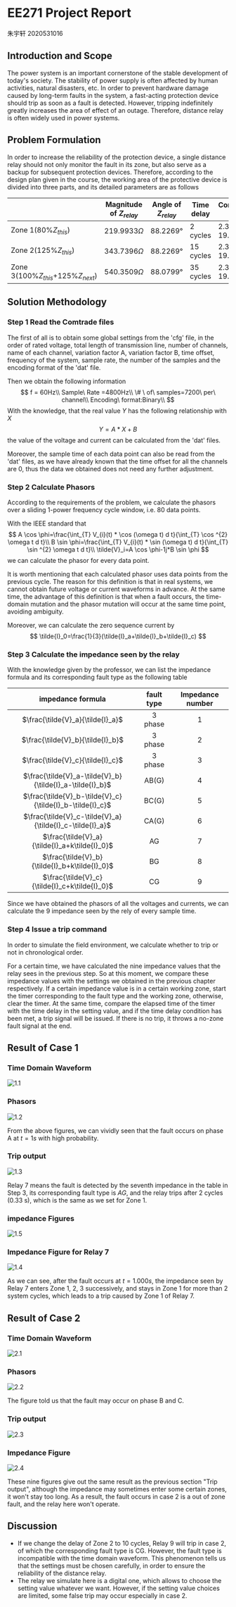# EE271 Project Report

朱宇轩 2020531016

## Introduction and Scope

The power system is an important cornerstone of the stable development of today's society. The stability of power supply is often affected by human activities, natural disasters, etc. In order to prevent hardware damage caused by long-term faults in the system, a fast-acting protection device should trip as soon as a fault is detected. However, tripping indefinitely greatly increases the area of effect of an outage. Therefore, distance relay is often widely used in power systems.

## Problem Formulation 

In order to increase the reliability of the protection device, a single distance relay should not only monitor the fault in its zone, but also serve as a backup for subsequent protection devices. Therefore, according to the design plan given in the course, the working area of the protective device is divided into three parts, and its detailed parameters are as follows

|                                       | Magnitude of $Z_{relay}$ | Angle of $Z_{relay}$ | Time delay | Compensation  factor $k$ |
| ------------------------------------- | ------------------------ | -------------------- | ---------- | ------------------------ |
| Zone 1(80%$Z_{this}$)                 | $219.9933\Omega$         | $88.2269$°           | 2 cycles   | $2.3937\angle -19.1193$° |
| Zone 2(125%$Z_{this}$)                | $343.7396\Omega$         | $88.2269$°           | 15 cycles  | $2.3937\angle -19.1193$° |
| Zone 3(100%$Z_{this}$+125%$Z_{next}$) | $540.3509\Omega$         | $88.0799$°           | 35 cycles  | $2.3937\angle -19.1193$° |

## Solution Methodology  

### Step 1 Read the Comtrade files

The first of all is to obtain some global settings from the 'cfg' file, in the order of rated voltage, total length of transmission line, number of channels, name of each channel, variation factor A, variation factor B, time offset, frequency of the system, sample rate, the number of the samples and the encoding format of the 'dat' file.

Then we obtain the following information
$$
f = 60Hz\\
Sample\ Rate =4800Hz\\
\# \ of\ samples=7200\ per\ channel\\
Encoding\ format:Binary\\
$$
With the knowledge, that the real value $Y$ has the following relationship with $X$ 
$$
Y=A*X+B
$$
the value of the voltage and current can be calculated from the 'dat' files.

Moreover, the sample time of each data point can also be read from the 'dat' files, as we have already known that the time offset for all the channels are 0, thus the data we obtained does not need any further adjustment.

### Step 2 Calculate Phasors

According to the requirements of the problem, we calculate the phasors over a sliding 1-power frequency cycle window, i.e. $80$ data points.

With the IEEE standard that
$$
A \cos \phi=\frac{\int_{T} V_{i}(t) * \cos (\omega t) d t}{\int_{T} \cos ^{2} \omega t d t}\\
B \sin \phi=\frac{\int_{T} V_{i}(t) * \sin (\omega t) d t}{\int_{T} \sin ^{2} \omega t d t}\\
\tilde{V}_i=A \cos \phi-1j*B \sin \phi
$$
we can calculate the phasor for every data point.

It is worth mentioning that each calculated phasor uses data points from the previous cycle. The reason for this definition is that in real systems, we cannot obtain future voltage or current waveforms in advance. At the same time, the advantage of this definition is that when a fault occurs, the time-domain mutation and the phasor mutation will occur at the same time point, avoiding ambiguity.

Moreover, we can calculate the zero sequence current by
$$
\tilde{I}_0=\frac{1}{3}(\tilde{I}_a+\tilde{I}_b+\tilde{I}_c)
$$


### Step 3 Calculate the impedance seen by the relay

With the knowledge given by the professor, we can list the impedance formula and its corresponding fault type as the following table

|                     impedance formula                     | fault type | Impedance number |
| :-------------------------------------------------------: | :--------: | :--------------: |
|             $\frac{\tilde{V}_a}{\tilde{I}_a}$             |  3 phase   |        1         |
|             $\frac{\tilde{V}_b}{\tilde{I}_b}$             |  3 phase   |        2         |
|             $\frac{\tilde{V}_c}{\tilde{I}_c}$             |  3 phase   |        3         |
| $\frac{\tilde{V}_a-\tilde{V}_b}{\tilde{I}_a-\tilde{I}_b}$ |   AB(G)    |        4         |
| $\frac{\tilde{V}_b-\tilde{V}_c}{\tilde{I}_b-\tilde{I}_c}$ |   BC(G)    |        5         |
| $\frac{\tilde{V}_c-\tilde{V}_a}{\tilde{I}_c-\tilde{I}_a}$ |   CA(G)    |        6         |
|      $\frac{\tilde{V}_a}{\tilde{I}_a+k\tilde{I}_0}$       |     AG     |        7         |
|      $\frac{\tilde{V}_b}{\tilde{I}_b+k\tilde{I}_0}$       |     BG     |        8         |
|      $\frac{\tilde{V}_c}{\tilde{I}_c+k\tilde{I}_0}$       |     CG     |        9         |

Since we have obtained the phasors of all the voltages and currents, we can calculate the 9 impedance seen by the rely of every sample time.

### Step 4 Issue a trip command  

In order to simulate the field environment, we calculate whether to trip or not in chronological order.

For a certain time, we have calculated the nine impedance values that the relay sees in the previous step. So at this moment, we compare these impedance values with the settings we obtained in the previous chapter respectively. If a certain impedance value is in a certain working zone, start the timer corresponding to the fault type and the working zone, otherwise, clear the timer. At the same time, compare the elapsed time of the timer with the time delay in the setting value, and if the time delay condition has been met, a trip signal will be issued. If there is no trip, it throws a no-zone fault signal at the end.

## Result of Case 1

### Time Domain Waveform

![1.1](1.1.jpg)

### Phasors

![1.2](1.2.jpg)

From the above figures, we can vividly seen that the fault occurs on phase A at $t=1s$ with high probability.

### Trip output

![1.3](1.3.png)

Relay 7 means the fault is detected by the seventh impedance in the table in Step 3, its corresponding fault type is $AG$, and the relay trips after 2 cycles (0.33 s), which is the same as we set for Zone 1.

### impedance Figures

![1.5](1.5.jpg)

### Impedance Figure for Relay 7

![1.4](1.4.jpg)

As we can see, after the fault occurs at $t=1.000s$, the impedance seen by Relay 7 enters Zone 1, 2, 3 successively, and stays in Zone 1 for more than 2 system cycles, which leads to a trip caused by Zone 1 of Relay 7.

## Result of Case 2

### Time Domain Waveform

![2.1](2.1.jpg)

### Phasors

![2.2](2.2.jpg)

The figure told us that the fault may occur on phase B and C.

### Trip output

![2.3](2.3.png)

### Impedance Figure

![2.4](2.4.jpg)

These nine figures give out the same result as the previous section "Trip output", although the impedance may sometimes enter some certain zones, it won't stay too long. As a result, the fault occurs in case 2 is a out of zone fault, and the relay here won't operate.

## Discussion

- If we change the delay of Zone 2 to $10$ cycles, Relay 9 will trip in case 2, of which the corresponding fault type is CG. However, the fault type is incompatible with the time domain waveform. This phenomenon tells us that the settings must be chosen carefully, in order to ensure the reliability of the distance relay.
- The relay we simulate here is a digital one, which allows to choose the setting value whatever we want. However, if the setting value choices are limited, some false trip may occur especially in case 2.